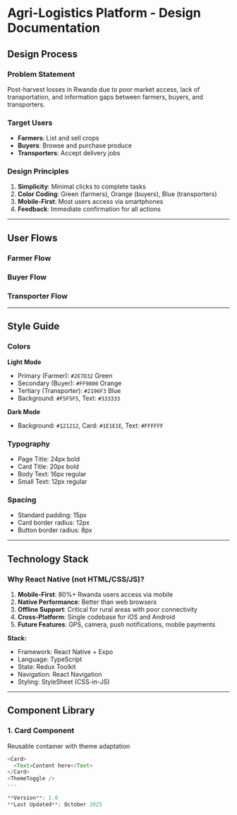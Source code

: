 # Agri-Logistics Platform - Design Documentation

## Design Process

### Problem Statement
Post-harvest losses in Rwanda due to poor market access, lack of transportation, and information gaps between farmers, buyers, and transporters.

### Target Users
- **Farmers**: List and sell crops
- **Buyers**: Browse and purchase produce
- **Transporters**: Accept delivery jobs

### Design Principles
1. **Simplicity**: Minimal clicks to complete tasks
2. **Color Coding**: Green (farmers), Orange (buyers), Blue (transporters)
3. **Mobile-First**: Most users access via smartphones
4. **Feedback**: Immediate confirmation for all actions

---

## User Flows
### Farmer Flow
### Buyer Flow
### Transporter Flow
---

## Style Guide

### Colors
**Light Mode**
- Primary (Farmer): `#2E7D32` Green
- Secondary (Buyer): `#FF9800` Orange
- Tertiary (Transporter): `#2196F3` Blue
- Background: `#F5F5F5`, Text: `#333333`

**Dark Mode**
- Background: `#121212`, Card: `#1E1E1E`, Text: `#FFFFFF`

### Typography
- Page Title: 24px bold
- Card Title: 20px bold
- Body Text: 16px regular
- Small Text: 12px regular

### Spacing
- Standard padding: 15px
- Card border radius: 12px
- Button border radius: 8px

---

## Technology Stack

### Why React Native (not HTML/CSS/JS)?
1. **Mobile-First**: 80%+ Rwanda users access via mobile
2. **Native Performance**: Better than web browsers
3. **Offline Support**: Critical for rural areas with poor connectivity
4. **Cross-Platform**: Single codebase for iOS and Android
5. **Future Features**: GPS, camera, push notifications, mobile payments

**Stack:**
- Framework: React Native + Expo
- Language: TypeScript
- State: Redux Toolkit
- Navigation: React Navigation
- Styling: StyleSheet (CSS-in-JS)

---

## Component Library

### 1. Card Component
Reusable container with theme adaptation
```typescript
<Card>
  <Text>Content here</Text>
</Card>
<ThemeToggle />
---

**Version**: 1.0  
**Last Updated**: October 2025